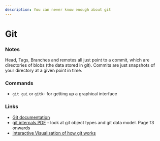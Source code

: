 ```yaml
---
description: You can never know enough about git
---
```


# Git

### Notes

Head, Tags, Branches and remotes all just point to a commit, which are directories of blobs \(the data stored in git\). Commits are just snapshots of your directory at a given point in time. 



### Commands

* `git gui` or  `gitk`- for getting up a graphical interface

### Links

* [Git documentation](https://git-scm.com/doc)
* [git internals PDF](https://github.com/pluralsight/git-internals-pdf) - look at git object types and git data model. Page 13 onwards
* [Interactive Visualisation of how git works](https://git-school.github.io/visualizing-git/)

